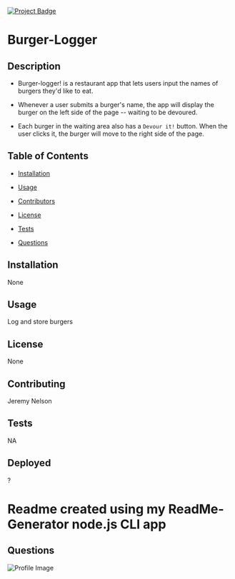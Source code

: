 

[![Project Badge](https://img.shields.io/badge/Application-Awesome-green)](https://github.com/Swif242/ReadMe-Generator)
# Burger-Logger

## Description 
* Burger-logger! is a restaurant app that lets users input the names of burgers they'd like to eat.

* Whenever a user submits a burger's name, the app will display the burger on the left side of the page -- waiting to be devoured.

* Each burger in the waiting area also has a `Devour it!` button. When the user clicks it, the burger will move to the right side of the page.


## Table of Contents 

- [Installation](#installation)

- [Usage](#usage)

- [Contributors](#contributors)

- [License](#license)

- [Tests](#tests)

- [Questions](#questions)

## Installation 

None

## Usage 

Log and store burgers

## License 

None

## Contributing 

Jeremy Nelson

## Tests 

NA

## Deployed
?
# Readme created using my ReadMe-Generator node.js CLI app 

## Questions 

![Profile Image](https://avatars3.githubusercontent.com/u/58095369?v=4)
